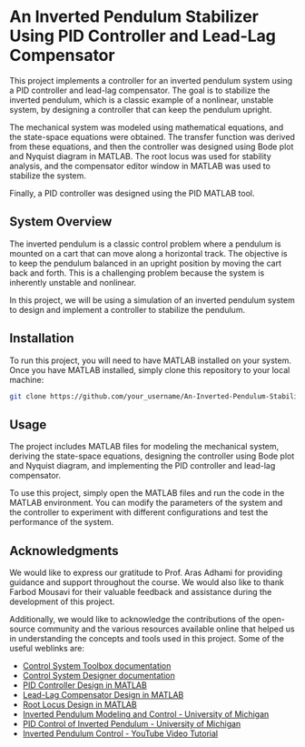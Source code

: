 # An Inverted Pendulum Stabilizer Using PID Controller and Lead-Lag Compensator
This project implements a controller for an inverted pendulum system using a PID controller and lead-lag compensator. The goal is to stabilize the inverted pendulum, which is a classic example of a nonlinear, unstable system, by designing a controller that can keep the pendulum upright.

The mechanical system was modeled using mathematical equations, and the state-space equations were obtained. The transfer function was derived from these equations, and then the controller was designed using Bode plot and Nyquist diagram in MATLAB. The root locus was used for stability analysis, and the compensator editor window in MATLAB was used to stabilize the system.

Finally, a PID controller was designed using the PID MATLAB tool.

## System Overview
The inverted pendulum is a classic control problem where a pendulum is mounted on a cart that can move along a horizontal track. The objective is to keep the pendulum balanced in an upright position by moving the cart back and forth. This is a challenging problem because the system is inherently unstable and nonlinear.

In this project, we will be using a simulation of an inverted pendulum system to design and implement a controller to stabilize the pendulum.

## Installation
To run this project, you will need to have MATLAB installed on your system. Once you have MATLAB installed, simply clone this repository to your local machine:
``` sh
git clone https://github.com/your_username/An-Inverted-Pendulum-Stabilizer-Using-PID-Controller-and-Lead-Lag-Compensator.git
```
## Usage

The project includes MATLAB files for modeling the mechanical system, deriving the state-space equations, designing the controller using Bode plot and Nyquist diagram, and implementing the PID controller and lead-lag compensator.

To use this project, simply open the MATLAB files and run the code in the MATLAB environment. You can modify the parameters of the system and the controller to experiment with different configurations and test the performance of the system.

## Acknowledgments 
We would like to express our gratitude to Prof. Aras Adhami for providing guidance and support throughout the course. We would also like to thank Farbod Mousavi for their valuable feedback and assistance during the development of this project.

Additionally, we would like to acknowledge the contributions of the open-source community and the various resources available online that helped us in understanding the concepts and tools used in this project. Some of the useful weblinks are:

- [Control System Toolbox documentation](https://www.mathworks.com/help/control/index.html)
- [Control System Designer documentation](https://www.mathworks.com/help/control/control-system-designer-app.html)
- [PID Controller Design in MATLAB](https://www.mathworks.com/help/control/ug/pid-controller-design.html)
- [Lead-Lag Compensator Design in MATLAB](https://www.mathworks.com/help/control/ug/lead-compensator-design.html)
- [Root Locus Design in MATLAB](https://www.mathworks.com/help/control/ug/root-locus-design.html)
- [Inverted Pendulum Modeling and Control - University of Michigan](https://ctms.engin.umich.edu/CTMS/index.phpexample=InvertedPendulum&section=SystemModeling)
- [PID Control of Inverted Pendulum - University of Michigan](https://ctms.engin.umich.edu/CTMS/index.php?example=InvertedPendulum&section=ControlPID)
- [Inverted Pendulum Control - YouTube Video Tutorial](https://www.youtube.com/watch?v=qjhAAQexzLg)


